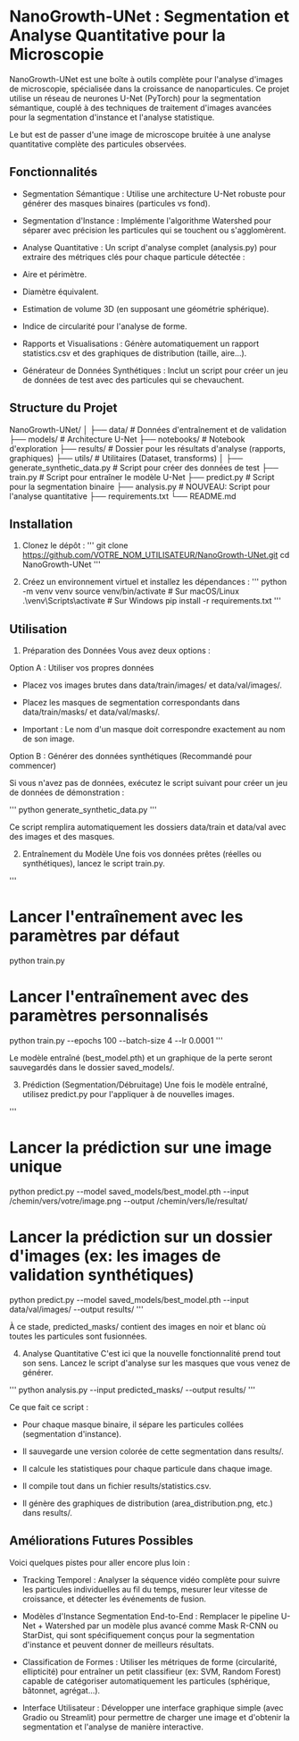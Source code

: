 # NanoGrowth-UNet : Segmentation et Analyse Quantitative pour la Microscopie
NanoGrowth-UNet est une boîte à outils complète pour l'analyse d'images de microscopie, spécialisée dans la croissance de nanoparticules. Ce projet utilise un réseau de neurones U-Net (PyTorch) pour la segmentation sémantique, couplé à des techniques de traitement d'images avancées pour la segmentation d'instance et l'analyse statistique.

Le but est de passer d'une image de microscope bruitée à une analyse quantitative complète des particules observées.

## Fonctionnalités
- Segmentation Sémantique : Utilise une architecture U-Net robuste pour générer des masques binaires (particules vs fond).

- Segmentation d'Instance : Implémente l'algorithme Watershed pour séparer avec précision les particules qui se touchent ou s'agglomèrent.

- Analyse Quantitative : Un script d'analyse complet (analysis.py) pour extraire des métriques clés pour chaque particule détectée :

 - Aire et périmètre.

 - Diamètre équivalent.

 - Estimation de volume 3D (en supposant une géométrie sphérique).

 - Indice de circularité pour l'analyse de forme.

- Rapports et Visualisations : Génère automatiquement un rapport statistics.csv et des graphiques de distribution (taille, aire...).

- Générateur de Données Synthétiques : Inclut un script pour créer un jeu de données de test avec des particules qui se chevauchent.

## Structure du Projet

NanoGrowth-UNet/
│
├── data/                     # Données d'entraînement et de validation
├── models/                   # Architecture U-Net
├── notebooks/                # Notebook d'exploration
├── results/                  # Dossier pour les résultats d'analyse (rapports, graphiques)
├── utils/                    # Utilitaires (Dataset, transforms)
│
├── generate_synthetic_data.py # Script pour créer des données de test
├── train.py                  # Script pour entraîner le modèle U-Net
├── predict.py                # Script pour la segmentation binaire
├── analysis.py               # NOUVEAU: Script pour l'analyse quantitative
├── requirements.txt
└── README.md

## Installation
1. Clonez le dépôt :
'''
git clone https://github.com/VOTRE_NOM_UTILISATEUR/NanoGrowth-UNet.git
cd NanoGrowth-UNet
'''

2. Créez un environnement virtuel et installez les dépendances :
'''
python -m venv venv
source venv/bin/activate  # Sur macOS/Linux
.\venv\Scripts\activate  # Sur Windows
pip install -r requirements.txt
'''

## Utilisation
1. Préparation des Données
Vous avez deux options :

Option A : Utiliser vos propres données

- Placez vos images brutes dans data/train/images/ et data/val/images/.

- Placez les masques de segmentation correspondants dans data/train/masks/ et data/val/masks/.

- Important : Le nom d'un masque doit correspondre exactement au nom de son image.

Option B : Générer des données synthétiques (Recommandé pour commencer)

Si vous n'avez pas de données, exécutez le script suivant pour créer un jeu de données de démonstration :

'''
python generate_synthetic_data.py
'''

Ce script remplira automatiquement les dossiers data/train et data/val avec des images et des masques.

2. Entraînement du Modèle
Une fois vos données prêtes (réelles ou synthétiques), lancez le script train.py.

'''
# Lancer l'entraînement avec les paramètres par défaut
python train.py

# Lancer l'entraînement avec des paramètres personnalisés
python train.py --epochs 100 --batch-size 4 --lr 0.0001
'''

Le modèle entraîné (best_model.pth) et un graphique de la perte seront sauvegardés dans le dossier saved_models/.

3. Prédiction (Segmentation/Débruitage)
Une fois le modèle entraîné, utilisez predict.py pour l'appliquer à de nouvelles images.

'''
# Lancer la prédiction sur une image unique
python predict.py --model saved_models/best_model.pth --input /chemin/vers/votre/image.png --output /chemin/vers/le/resultat/

# Lancer la prédiction sur un dossier d'images (ex: les images de validation synthétiques)
python predict.py --model saved_models/best_model.pth --input data/val/images/ --output results/
'''

À ce stade, predicted_masks/ contient des images en noir et blanc où toutes les particules sont fusionnées.

4. Analyse Quantitative
C'est ici que la nouvelle fonctionnalité prend tout son sens. Lancez le script d'analyse sur les masques que vous venez de générer.

'''
python analysis.py --input predicted_masks/ --output results/
'''

Ce que fait ce script :

- Pour chaque masque binaire, il sépare les particules collées (segmentation d'instance).

- Il sauvegarde une version colorée de cette segmentation dans results/.

- Il calcule les statistiques pour chaque particule dans chaque image.

- Il compile tout dans un fichier results/statistics.csv.

- Il génère des graphiques de distribution (area_distribution.png, etc.) dans results/.

## Améliorations Futures Possibles

Voici quelques pistes pour aller encore plus loin :

- Tracking Temporel : Analyser la séquence vidéo complète pour suivre les particules individuelles au fil du temps, mesurer leur vitesse de croissance, et détecter les événements de fusion.

- Modèles d'Instance Segmentation End-to-End : Remplacer le pipeline U-Net + Watershed par un modèle plus avancé comme Mask R-CNN ou StarDist, qui sont spécifiquement conçus pour la segmentation d'instance et peuvent donner de meilleurs résultats.

- Classification de Formes : Utiliser les métriques de forme (circularité, ellipticité) pour entraîner un petit classifieur (ex: SVM, Random Forest) capable de catégoriser automatiquement les particules (sphérique, bâtonnet, agrégat...).

- Interface Utilisateur : Développer une interface graphique simple (avec Gradio ou Streamlit) pour permettre de charger une image et d'obtenir la segmentation et l'analyse de manière interactive.